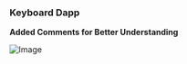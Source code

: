 ### Keyboard Dapp 

__Added Comments for Better Understanding__

![Image](https://github.com/MFaiqKhan/KeyboardDapp-solid/blob/main/public/myimage.png)